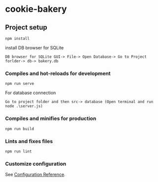 # cookie-bakery

## Project setup
```
npm install

```

install DB browser for SQLite

```
DB browser for SQLite GUI-> File-> Open Database-> Go to Project forlder-> db-> bakery.db

```

### Compiles and hot-reloads for development
```
npm run serve
```
For database connection
```
Go to project folder and then src-> database (Open terminal and run node .\server.js)

```
### Compiles and minifies for production
```
npm run build
```

### Lints and fixes files
```
npm run lint
```

### Customize configuration
See [Configuration Reference](https://cli.vuejs.org/config/).
